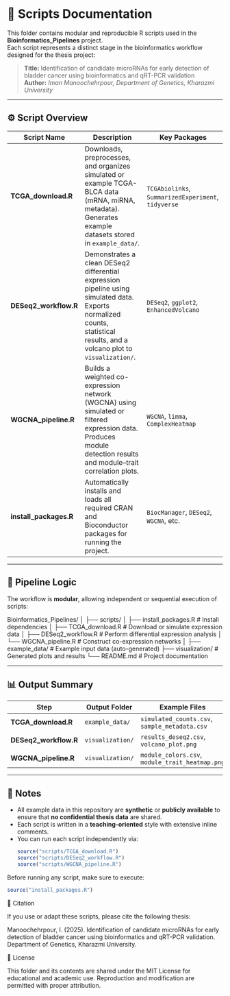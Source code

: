 # 🧩 Scripts Documentation

This folder contains modular and reproducible R scripts used in the **Bioinformatics_Pipelines** project.  
Each script represents a distinct stage in the bioinformatics workflow designed for the thesis project:

> **Title:** Identification of candidate microRNAs for early detection of bladder cancer using bioinformatics and qRT-PCR validation  
> **Author:** *Iman Manoochehrpour, Department of Genetics, Kharazmi University*

---

## ⚙️ Script Overview

| Script Name | Description | Key Packages |
|--------------|--------------|---------------|
| **TCGA_download.R** | Downloads, preprocesses, and organizes simulated or example TCGA-BLCA data (mRNA, miRNA, metadata). Generates example datasets stored in `example_data/`. | `TCGAbiolinks`, `SummarizedExperiment`, `tidyverse` |
| **DESeq2_workflow.R** | Demonstrates a clean DESeq2 differential expression pipeline using simulated data. Exports normalized counts, statistical results, and a volcano plot to `visualization/`. | `DESeq2`, `ggplot2`, `EnhancedVolcano` |
| **WGCNA_pipeline.R** | Builds a weighted co-expression network (WGCNA) using simulated or filtered expression data. Produces module detection results and module–trait correlation plots. | `WGCNA`, `limma`, `ComplexHeatmap` |
| **install_packages.R** | Automatically installs and loads all required CRAN and Bioconductor packages for running the project. | `BiocManager`, `DESeq2`, `WGCNA`, etc. |

---

## 🧬 Pipeline Logic

The workflow is **modular**, allowing independent or sequential execution of scripts:

Bioinformatics_Pipelines/ 
│
├── scripts/
│ ├── install_packages.R # Install dependencies
│ ├── TCGA_download.R # Download or simulate expression data
│ ├── DESeq2_workflow.R # Perform differential expression analysis
│ └── WGCNA_pipeline.R # Construct co-expression networks
│
├── example_data/ # Example input data (auto-generated)
├── visualization/ # Generated plots and results
└── README.md # Project documentation


---

## 📊 Output Summary

| Step | Output Folder | Example Files |
|------|----------------|---------------|
| **TCGA_download.R** | `example_data/` | `simulated_counts.csv`, `sample_metadata.csv` |
| **DESeq2_workflow.R** | `visualization/` | `results_deseq2.csv`, `volcano_plot.png` |
| **WGCNA_pipeline.R** | `visualization/` | `module_colors.csv`, `module_trait_heatmap.png` |

---

## 🧠 Notes

- All example data in this repository are **synthetic** or **publicly available** to ensure that **no confidential thesis data** are shared.
- Each script is written in a **teaching-oriented** style with extensive inline comments.
- You can run each script independently via:
  ```R
  source("scripts/TCGA_download.R")
  source("scripts/DESeq2_workflow.R")
  source("scripts/WGCNA_pipeline.R")

Before running any script, make sure to execute:

```R
source("install_packages.R")

```

🧾 Citation

If you use or adapt these scripts, please cite the following thesis:

Manoochehrpour, I. (2025). Identification of candidate microRNAs for early detection of bladder cancer using bioinformatics and qRT-PCR validation.
Department of Genetics, Kharazmi University.

🧩 License

This folder and its contents are shared under the MIT License for educational and academic use.
Reproduction and modification are permitted with proper attribution.
